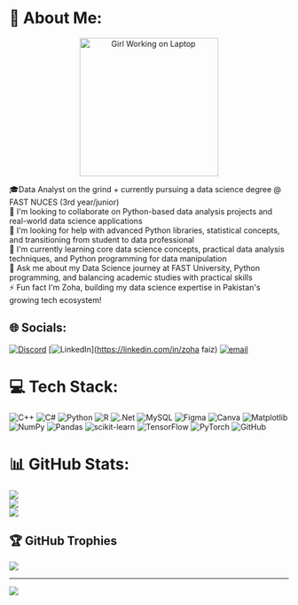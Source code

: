 # 💫 About Me:
<div align="center">
  <img src="https://img.freepik.com/premium-vector/girl-is-working-laptop-with-plant-background_786227-27.jpg" alt="Girl Working on Laptop" width="250px" />
</div>


🎓Data Analyst on the grind + currently pursuing a data science degree @ FAST NUCES (3rd year/junior)<br>👯 I'm looking to collaborate on Python-based data analysis projects and real-world data science applications<br>🤝 I'm looking for help with advanced Python libraries, statistical concepts, and transitioning from student to data professional<br>🌱 I'm currently learning core data science concepts, practical data analysis techniques, and Python programming for data manipulation<br>💬 Ask me about my Data Science journey at FAST University, Python programming, and balancing academic studies with practical skills<br>⚡ Fun fact I'm Zoha, building my data science expertise in Pakistan's growing tech ecosystem!


## 🌐 Socials:
[![Discord](https://img.shields.io/badge/Discord-%237289DA.svg?logo=discord&logoColor=white)](https://discord.gg/https://discord.gg/StGP2Jjk) [![LinkedIn](https://img.shields.io/badge/LinkedIn-%230077B5.svg?logo=linkedin&logoColor=white)](https://linkedin.com/in/zoha faiz) [![email](https://img.shields.io/badge/Email-D14836?logo=gmail&logoColor=white)](mailto:zohafaiz768@gmail.com) 

# 💻 Tech Stack:
![C++](https://img.shields.io/badge/c++-%2300599C.svg?style=for-the-badge&logo=c%2B%2B&logoColor=white) ![C#](https://img.shields.io/badge/c%23-%23239120.svg?style=for-the-badge&logo=csharp&logoColor=white) ![Python](https://img.shields.io/badge/python-3670A0?style=for-the-badge&logo=python&logoColor=ffdd54) ![R](https://img.shields.io/badge/r-%23276DC3.svg?style=for-the-badge&logo=r&logoColor=white) ![.Net](https://img.shields.io/badge/.NET-5C2D91?style=for-the-badge&logo=.net&logoColor=white) ![MySQL](https://img.shields.io/badge/mysql-4479A1.svg?style=for-the-badge&logo=mysql&logoColor=white) ![Figma](https://img.shields.io/badge/figma-%23F24E1E.svg?style=for-the-badge&logo=figma&logoColor=white) ![Canva](https://img.shields.io/badge/Canva-%2300C4CC.svg?style=for-the-badge&logo=Canva&logoColor=white) ![Matplotlib](https://img.shields.io/badge/Matplotlib-%23ffffff.svg?style=for-the-badge&logo=Matplotlib&logoColor=black) ![NumPy](https://img.shields.io/badge/numpy-%23013243.svg?style=for-the-badge&logo=numpy&logoColor=white) ![Pandas](https://img.shields.io/badge/pandas-%23150458.svg?style=for-the-badge&logo=pandas&logoColor=white) ![scikit-learn](https://img.shields.io/badge/scikit--learn-%23F7931E.svg?style=for-the-badge&logo=scikit-learn&logoColor=white) ![TensorFlow](https://img.shields.io/badge/TensorFlow-%23FF6F00.svg?style=for-the-badge&logo=TensorFlow&logoColor=white) ![PyTorch](https://img.shields.io/badge/PyTorch-%23EE4C2C.svg?style=for-the-badge&logo=PyTorch&logoColor=white) ![GitHub](https://img.shields.io/badge/github-%23121011.svg?style=for-the-badge&logo=github&logoColor=white)
# 📊 GitHub Stats:
![](https://github-readme-stats.vercel.app/api?username=zohaafaiz1&theme=radical&hide_border=false&include_all_commits=false&count_private=false)<br/>
![](https://nirzak-streak-stats.vercel.app/?user=zohaafaiz1&theme=radical&hide_border=false)<br/>
![](https://github-readme-stats.vercel.app/api/top-langs/?username=zohaafaiz1&theme=radical&hide_border=false&include_all_commits=false&count_private=false&layout=compact)

## 🏆 GitHub Trophies
![](https://github-profile-trophy.vercel.app/?username=zohaafaiz1&theme=monokai&no-frame=true&no-bg=true&margin-w=4)

---
[![](https://visitcount.itsvg.in/api?id=zohaafaiz1&icon=0&color=0)](https://visitcount.itsvg.in)

<!-- Proudly created with GPRM ( https://gprm.itsvg.in ) -->
